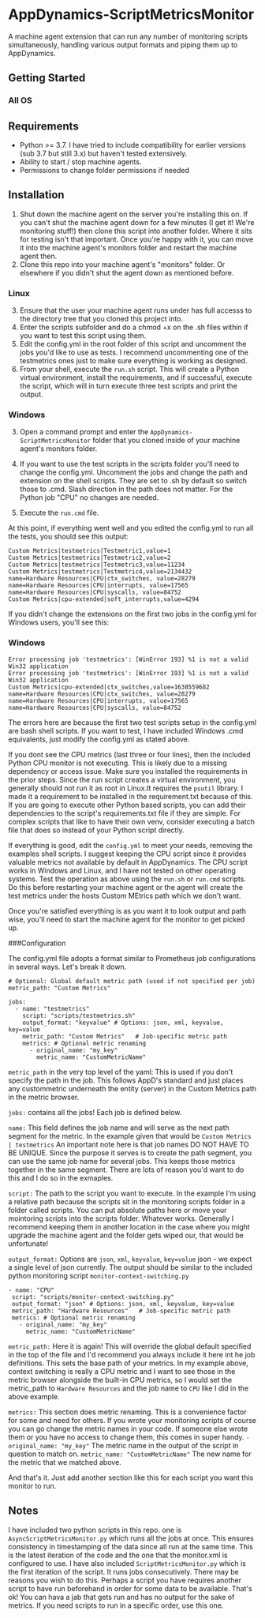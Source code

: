 # AppDynamics-ScriptMetricsMonitor

A machine agent extension that can run any number of monitoring scripts simultaneously, handling various output formats and piping them up to AppDynamics.

## Getting Started

### All OS

## Requirements
* Python >= 3.7. I have tried to include compatibility for earlier versions (sub 3.7 but still 3.x) but haven't tested extensively.
* Ability to start / stop machine agents.
* Permissions to change folder permissions if needed

## Installation
1. Shut down the machine agent on the server you're installing this on. If you can't shut the machine agent down for a few minutes (I get it! We're monitoring stuff!) then clone this script into another folder. Where it sits for testing isn't that important. Once you're happy with it, you can move it into the machine agent's monitors folder and restart the machine agent then.
3. Clone this repo into your machine agent's "monitors" folder. Or elsewhere if you didn't shut the agent down as mentioned before.

### Linux

3. Ensure that the user your machine agent runs under has full accesss to the directory tree that you cloned this project into.
4. Enter the scripts subfolder and do a chmod +x on the .sh files within if you want to test this script using them.
5. Edit the config.yml in the root folder of this script and uncomment the jobs you'd like to use as tests. I recommend uncommenting one of the testmetrics ones just to make sure everything is working as designed.
6. From your shell, execute the `run.sh` script. This will create a Python virtual environment, install the requirements, and if successful, execute the script, which will in turn execute three test scripts and print the output.

### Windows

3. Open a command prompt and enter the `AppDynamics-ScriptMetricsMonitor` folder that you cloned inside of your machine agent's monitors folder.
4. If you want to use the test scripts in the scripts folder you'll need to change the config.yml. Uncomment the jobs and change the path and extension on the shell scripts. They are set to .sh by default so switch those to .cmd. Slash direction in the path does not matter. For the Python job "CPU" no changes are needed. 

5. Execute the `run.cmd` file.
   
At this point, if everything went well and you edited the config.yml to run all the tests, you should see this output:

```
Custom Metrics|testmetrics|Testmetric1,value=1
Custom Metrics|testmetrics|Testmetric2,value=2
Custom Metrics|testmetrics|Testmetric3,value=11234
Custom Metrics|testmetrics|Testmetric4,value=2134432
name=Hardware Resources|CPU|ctx_switches, value=28279
name=Hardware Resources|CPU|interrupts, value=17565
name=Hardware Resources|CPU|syscalls, value=84752
Custom Metrics|cpu-extended|soft_interrupts,value=4294
```

If you didn't change the extensions on the first two jobs in the config.yml for Windows users, you'll see this:

### Windows
```
Error processing job 'testmetrics': [WinError 193] %1 is not a valid Win32 application
Error processing job 'testmetrics': [WinError 193] %1 is not a valid Win32 application
Custom Metrics|cpu-extended|ctx_switches,value=1638559682
name=Hardware Resources|CPU|ctx_switches, value=28279
name=Hardware Resources|CPU|interrupts, value=17565
name=Hardware Resources|CPU|syscalls, value=84752
```

The errors here are because the first two test scripts setup in the config.yml are bash shell scripts. If you want to test, I have included Windows .cmd equivalents, just modify the config.yml as stated above.

If you dont see the CPU metrics (last three or four lines), then the included Python CPU monitor is not executing. This is likely due to a missing dependency or access issue. Make sure you installed the requirements in the prior steps. Since the run script creates a virtual environment, you generally should not run it as root in Linux.It requires the `psutil` library. I made it a requirement to be installed in the requirement.txt because of this. If you are going to execute other Python based scripts, you can add their dependencies to the script's requirements.txt file if they are simple. For complex scripts that like to have their own venv, consider executing a batch file that does so instead of your Python script directly.

If everything is good, edit the `config.yml` to meet your needs, removing the examples shell scripts. I suggest keeping the CPU script since it provides valuable metrics not available by default in AppDynamics. The CPU script works in Windows and Linux, and I have not tested on other operating systems. Test the operation as above using the `run.sh` or `run.cmd` scripts. Do this before restarting your machine agent or the agent will create the test metrics under the hosts Custom MEtrics path which we don't want.

Once you're satisfied everything is as you want it to look output and path wise, you'll need to start the machine agent for the monitor to get picked up.

###Configuration

The config.yml file adopts a format similar to Prometheus job configurations in several ways. Let's break it down.

```
# Optional: Global default metric path (used if not specified per job)
metric_path: "Custom Metrics" 

jobs:
  - name: "testmetrics"
    script: "scripts/testmetrics.sh"
    output_format: "keyvalue" # Options: json, xml, keyvalue, key=value
    metric_path: "Custom Metrics"   # Job-specific metric path
    metrics: # Optional metric renaming
      - original_name: "my_key"
        metric_name: "CustomMetricName"
```

`metric_path` in the very top level of the yaml: This is used if you don't specify the path in the job. This follows AppD's standard and just places any custommetric underneath the entity (server) in the Custom Metrics path in the metric browser.

`jobs:` contains all the jobs! Each job is defined below.

`name:` This field defines the job name and will serve as the next path segment for the metric. In the example given that would be `Custom Metrics | testmetrics` An important note here is that job names DO NOT HAVE TO BE UNIQUE. Since the purpose it serves is to create the path segment, you can use the same job name for several jobs. This keeps those metrics together in the same segment. There are lots of reason you'd want to do this and I do so in the exmaples.

`script:` The path to the script you want to execute. In the example I'm using a relative path because the scripts sit in the monitoring scripts folder in a folder called scripts. You can put absolute paths here or move your mointoring scripts into the scripts folder. Whatever works. Generally I recommend keeping them in another location in the case where you might upgrade the machine agent and the folder gets wiped our, that would be unfortunate!

`output_format:` Options are `json`, `xml`, `keyvalue`, `key=value`
   json - we expect a single level of json currently. The output should be similar to the included python monitoring script `monitor-context-switching.py`
   
   ```   
  - name: "CPU"
    script: "scripts/monitor-context-switching.py"
    output_format: "json" # Options: json, xml, keyvalue, key=value
    metric_path: "Hardware Resources"   # Job-specific metric path    
    metrics: # Optional metric renaming
      - original_name: "my_key"
        metric_name: "CustomMetricName"
   ```

`metric_path:` Here it is again! This will override the global default specified in the top of the file and I'd recommend you always include it here int he job definitions. This sets the base path of your metrics. In my example above, context switching is really a CPU metric  and I want to see those in the metric browser alongside the built-in CPU metrics, so I would set the metric_path to `Hardware Resources` and the job name to `CPU` like I did in the above example.

`metrics:` This section does metric renaming. This is a convenience factor for some and need for others. If you wrote your monitoring scripts of course you can go change the metric names in your code. If someone else wrote them or you have no access to change them, this comes in super handy.
   `- original_name: "my_key"` The metric name in the output of the script in question to match on.
     `metric_name: "CustomMetricName"` The new name for the metric that we matched above.

And that's it. Just add another section like this for each script you want this monitor to run. 

## Notes
I have included two python scripts in this repo. one is `AsyncScriptMetricsMonitor.py` which runs all the jobs at once. This ensures consistency in timestamping of the data since all run at the same time. This is the latest iteration of the code and the one that the monitor.xml is configured to use. I have also included `ScriptMetricsMonitor.py` which is the first iteration of the script. It runs jobs consecutively. There may be reasons you wish to do this. Perhaps a script you have requires another script to have run beforehand in order for some data to be available. That's ok! You can hava a jab that gets run and has no output for the sake of metrics. If you need scripts to run in a specific order, use this one.
